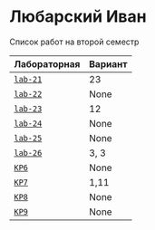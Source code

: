 # Любарский Иван
<summary>Список работ на второй семестр</summary>


| **Лабораторная**                                                              | **Вариант**                       |
|-------------------------------------------------------------------------------|-----------------------------------|
| [`lab-21`](https://github.com/Maxsmile123/MAI_109B_22/tree/main/Lyubovarsky/lab21) | 23                              |
| [`lab-22`](https://github.com/Maxsmile123/MAI_109B_22/tree/main/Lyubovarsky/lab22) | None   |
| [`lab-23`](https://github.com/Maxsmile123/MAI_109B_22/tree/main/Lyubovarsky/lab23) | 12                   |
| [`lab-24`](https://github.com/Maxsmile123/MAI_109B_22/tree/main/Lyubovarsky/lab24) | None                |
| [`lab-25`](https://github.com/Maxsmile123/MAI_109B_22/tree/main/Lyubovarsky/lab25) | None                 |
| [`lab-26`](https://github.com/Maxsmile123/MAI_109B_22/tree/main/Lyubovarsky/lab26) | 3, 3 |
| [`KP6`](https://github.com/Maxsmile123/MAI_109B_22/tree/main/Lyubovarsky/KP6)      | None                  |
| [`KP7`](https://github.com/Maxsmile123/MAI_109B_22/tree/main/Lyubovarsky/KP7)      | 1,11                  |
| [`KP8`](https://github.com/Maxsmile123/MAI_109B_22/tree/main/Lyubovarsky/KP8)      | None                 |
| [`KP9`](https://github.com/Maxsmile123/MAI_109B_22/tree/main/Lyubovarsky/KP9)      | None                  |
